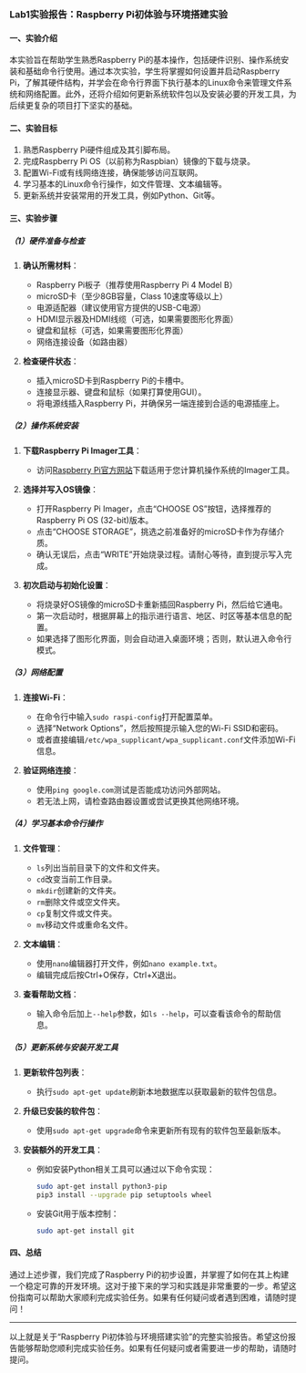 ### Lab1实验报告：Raspberry Pi初体验与环境搭建实验

#### 一、实验介绍
本实验旨在帮助学生熟悉Raspberry Pi的基本操作，包括硬件识别、操作系统安装和基础命令行使用。通过本次实验，学生将掌握如何设置并启动Raspberry Pi，了解其硬件结构，并学会在命令行界面下执行基本的Linux命令来管理文件系统和网络配置。此外，还将介绍如何更新系统软件包以及安装必要的开发工具，为后续更复杂的项目打下坚实的基础。

#### 二、实验目标
1. 熟悉Raspberry Pi硬件组成及其引脚布局。
2. 完成Raspberry Pi OS（以前称为Raspbian）镜像的下载与烧录。
3. 配置Wi-Fi或有线网络连接，确保能够访问互联网。
4. 学习基本的Linux命令行操作，如文件管理、文本编辑等。
5. 更新系统并安装常用的开发工具，例如Python、Git等。

#### 三、实验步骤
##### （1）硬件准备与检查
1. **确认所需材料**：
   - Raspberry Pi板子（推荐使用Raspberry Pi 4 Model B）
   - microSD卡（至少8GB容量，Class 10速度等级以上）
   - 电源适配器（建议使用官方提供的USB-C电源）
   - HDMI显示器及HDMI线缆（可选，如果需要图形化界面）
   - 键盘和鼠标（可选，如果需要图形化界面）
   - 网络连接设备（如路由器）

2. **检查硬件状态**：
   - 插入microSD卡到Raspberry Pi的卡槽中。
   - 连接显示器、键盘和鼠标（如果打算使用GUI）。
   - 将电源线插入Raspberry Pi，并确保另一端连接到合适的电源插座上。

##### （2）操作系统安装
1. **下载Raspberry Pi Imager工具**：
   - 访问[Raspberry Pi官方网站](https://www.raspberrypi.com/software/)下载适用于您计算机操作系统的Imager工具。
   
2. **选择并写入OS镜像**：
   - 打开Raspberry Pi Imager，点击“CHOOSE OS”按钮，选择推荐的Raspberry Pi OS (32-bit)版本。
   - 点击“CHOOSE STORAGE”，挑选之前准备好的microSD卡作为存储介质。
   - 确认无误后，点击“WRITE”开始烧录过程。请耐心等待，直到提示写入完成。

3. **初次启动与初始化设置**：
   - 将烧录好OS镜像的microSD卡重新插回Raspberry Pi，然后给它通电。
   - 第一次启动时，根据屏幕上的指示进行语言、地区、时区等基本信息的配置。
   - 如果选择了图形化界面，则会自动进入桌面环境；否则，默认进入命令行模式。

##### （3）网络配置
1. **连接Wi-Fi**：
   - 在命令行中输入`sudo raspi-config`打开配置菜单。
   - 选择“Network Options”，然后按照提示输入您的Wi-Fi SSID和密码。
   - 或者直接编辑`/etc/wpa_supplicant/wpa_supplicant.conf`文件添加Wi-Fi信息。
   
2. **验证网络连接**：
   - 使用`ping google.com`测试是否能成功访问外部网站。
   - 若无法上网，请检查路由器设置或尝试更换其他网络环境。

##### （4）学习基本命令行操作
1. **文件管理**：
   - `ls`列出当前目录下的文件和文件夹。
   - `cd`改变当前工作目录。
   - `mkdir`创建新的文件夹。
   - `rm`删除文件或空文件夹。
   - `cp`复制文件或文件夹。
   - `mv`移动文件或重命名文件。

2. **文本编辑**：
   - 使用`nano`编辑器打开文件，例如`nano example.txt`。
   - 编辑完成后按Ctrl+O保存，Ctrl+X退出。

3. **查看帮助文档**：
   - 输入命令后加上`--help`参数，如`ls --help`，可以查看该命令的帮助信息。

##### （5）更新系统与安装开发工具
1. **更新软件包列表**：
   - 执行`sudo apt-get update`刷新本地数据库以获取最新的软件包信息。

2. **升级已安装的软件包**：
   - 使用`sudo apt-get upgrade`命令来更新所有现有的软件包至最新版本。

3. **安装额外的开发工具**：
   - 例如安装Python相关工具可以通过以下命令实现：
     ```bash
     sudo apt-get install python3-pip
     pip3 install --upgrade pip setuptools wheel
     ```
   - 安装Git用于版本控制：
     ```bash
     sudo apt-get install git
     ```

#### 四、总结
通过上述步骤，我们完成了Raspberry Pi的初步设置，并掌握了如何在其上构建一个稳定可靠的开发环境。这对于接下来的学习和实践是非常重要的一步。希望这份指南可以帮助大家顺利完成实验任务。如果有任何疑问或者遇到困难，请随时提问！

---

以上就是关于“Raspberry Pi初体验与环境搭建实验”的完整实验报告。希望这份报告能够帮助您顺利完成实验任务。如果有任何疑问或者需要进一步的帮助，请随时提问。